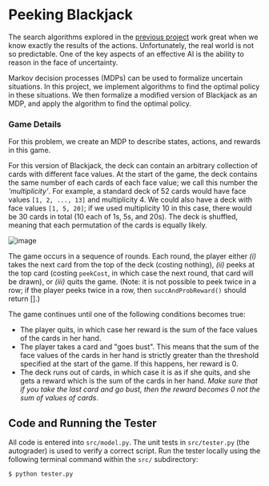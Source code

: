 # Peeking Blackjack

<div>

The search algorithms explored in the [previous project](https://github.com/nataliakzm/Stanford_AI_Program/tree/main/CS221/search-algorithm_text-reconstruction) work great when we know exactly the results of the actions. Unfortunately, the real world is not so predictable. One of the key aspects of an effective AI is the ability to reason in the face of uncertainty.

Markov decision processes (MDPs) can be used to formalize uncertain situations. In this project, we implement algorithms to find the optimal policy in these situations. We then formalize a modified version of Blackjack as an MDP, and apply the algorithm to find the optimal policy.

### Game Details

For this problem, we create an MDP to describe states, actions, and rewards in this game.

For this version of Blackjack, the deck can contain an arbitrary collection of cards with different face values. At the start of the game, the deck contains the same number of each cards of each face value; we call this number the _'multiplicity'_. For example, a standard deck of 52 cards would have face values `[1, 2, ..., 13]` and multiplicity 4. We
could also have a deck with face values `[1, 5, 20]`; if we used multiplicity 10 in this case, there would be 30 cards in total (10 each of 1s, 5s, and 20s). The deck is shuffled, meaning that each permutation of the cards is equally likely.

![image](https://user-images.githubusercontent.com/45148177/235787182-fcf971b2-d558-43b4-b2f3-681492d27507.png)

The game occurs in a sequence of rounds. Each round, the player either _(i)_ takes the next card from the top of the deck (costing nothing), _(ii)_ peeks at the top card (costing `peekCost`, in which case the next round, that card will be drawn), or _(iii)_ quits the game. (Note: it is not possible to peek twice in a row; if the player peeks twice in a row, then `succAndProbReward()` should return [].)

The game continues until one of the following conditions becomes true:

- The player quits, in which case her reward is the sum of the face values of the cards in her hand.
- The player takes a card and "goes bust". This means that the sum of the face values of the cards in her hand is strictly greater than the threshold specified at the start of the game. If this happens, her reward is 0.
- The deck runs out of cards, in which case it is as if she quits, and she gets a reward which is the sum of the cards in her hand. _Make sure that if you take the last card and go bust, then the reward becomes 0 not the sum of values of cards_.

## Code and Running the Tester

All code is entered into `src/model.py`. The unit tests in `src/tester.py` (the autograder) is used to verify a correct script. Run the tester locally using the following terminal command within the `src/` subdirectory:

`$ python tester.py`
